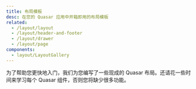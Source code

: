 ```yaml
---
title: 布局模板
desc: 在您的 Quasar 应用中开箱即用的布局模板
related:
  - /layout/layout
  - /layout/header-and-footer
  - /layout/drawer
  - /layout/page
components:
  - layout/LayoutGallery
---
```


为了帮助您更快地入门，我们为您编写了一些现成的 Quasar 布局。还请花一些时间来学习每个 Quasar 组件，否则您将缺少很多功能。

<layout-gallery class="q-mt-md" />

